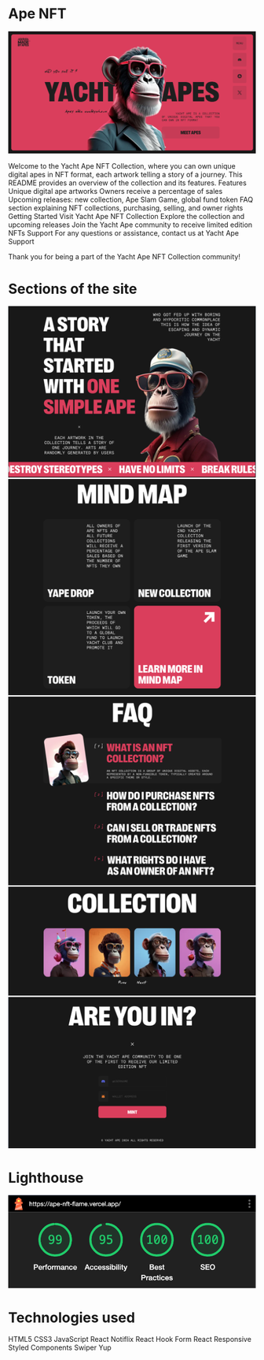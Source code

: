 # Ape NFT

![Ape NFT](./src/assets/images/readme/hero.png)

Welcome to the Yacht Ape NFT Collection, where you can own unique digital apes in NFT format, each artwork telling a story of a journey. This README provides an overview of the collection and its features.
Features
Unique digital ape artworks
Owners receive a percentage of sales
Upcoming releases: new collection, Ape Slam Game, global fund token
FAQ section explaining NFT collections, purchasing, selling, and owner rights
Getting Started
Visit Yacht Ape NFT Collection
Explore the collection and upcoming releases
Join the Yacht Ape community to receive limited edition NFTs
Support
For any questions or assistance, contact us at Yacht Ape Support

Thank you for being a part of the Yacht Ape NFT Collection community!

# Sections of the site

![Sections of the site](./src/assets/images/readme/about.png)
![Sections of the site](./src/assets/images/readme/mind-map.png)
![Sections of the site](./src/assets/images/readme/faq.png)
![Sections of the site](./src/assets/images/readme/arts.png)
![Sections of the site](./src/assets/images/readme/form.png)

# Lighthouse

![Lighthouse](./src/assets/images/readme/lighthouse.png)

# Technologies used

HTML5
CSS3
JavaScript
React
Notiflix
React Hook Form
React Responsive
Styled Components
Swiper
Yup
